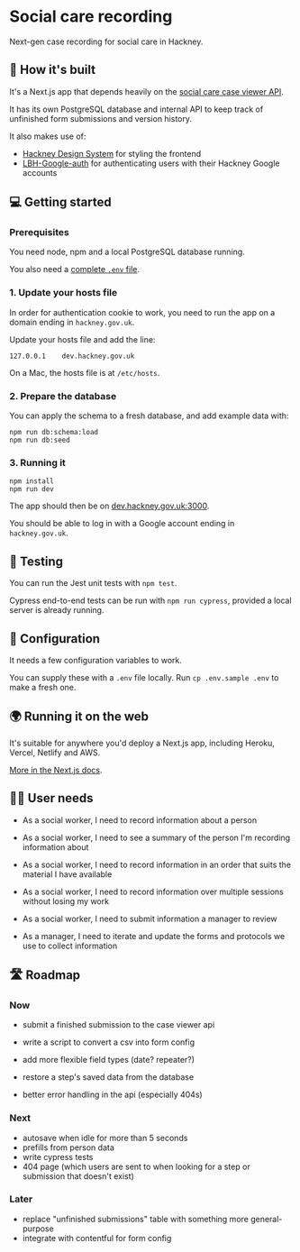 # Social care recording

Next-gen case recording for social care in Hackney.

## 🧱 How it's built

It's a Next.js app that depends heavily on the [social care case viewer API](https://github.com/LBHackney-IT/social-care-case-viewer-api).

It has its own PostgreSQL database and internal API to keep track of unfinished form submissions and version history.

It also makes use of:

- [Hackney Design System](https://github.com/LBHackney-IT/lbh-frontend) for styling the frontend
- [LBH-Google-auth](https://github.com/LBHackney-IT/LBH-Google-auth) for authenticating users with their Hackney Google accounts

## 💻 Getting started

### Prerequisites

You need node, npm and a local PostgreSQL database running.

You also need a [complete `.env` file](#configuration).

### 1. Update your hosts file

In order for authentication cookie to work, you need to run the app on a domain ending in `hackney.gov.uk`.

Update your hosts file and add the line:

```
127.0.0.1    dev.hackney.gov.uk
```

On a Mac, the hosts file is at `/etc/hosts`.

### 2. Prepare the database

You can apply the schema to a fresh database, and add example data with:

```
npm run db:schema:load
npm run db:seed
```

### 3. Running it

```
npm install
npm run dev
```

The app should then be on [dev.hackney.gov.uk:3000](http://dev.hackney.gov.uk:3000).

You should be able to log in with a Google account ending in `hackney.gov.uk`.

## 🧪 Testing

You can run the Jest unit tests with `npm test`.

Cypress end-to-end tests can be run with `npm run cypress`, provided a local server is already running.

## 🧬 Configuration

It needs a few configuration variables to work.

You can supply these with a `.env` file locally. Run `cp .env.sample .env` to make a fresh one.

## 🌍 Running it on the web

It's suitable for anywhere you'd deploy a Next.js app, including Heroku, Vercel, Netlify and AWS.

[More in the Next.js docs](https://nextjs.org/docs/deployment).

## 🙋‍♀️ User needs

- As a social worker, I need to record information about a person
- As a social worker, I need to see a summary of the person I'm recording information about
- As a social worker, I need to record information in an order that suits the material I have available
- As a social worker, I need to record information over multiple sessions without losing my work
- As a social worker, I need to submit information a manager to review

- As a manager, I need to iterate and update the forms and protocols we use to collect information

## 🛣 Roadmap

### Now

- submit a finished submission to the case viewer api
- write a script to convert a csv into form config

- add more flexible field types (date? repeater?)
- restore a step's saved data from the database
- better error handling in the api (especially 404s)

### Next

- autosave when idle for more than 5 seconds
- prefills from person data
- write cypress tests
- 404 page (which users are sent to when looking for a step or submission that doesn't exist)

### Later

- replace "unfinished submissions" table with something more general-purpose
- integrate with contentful for form config
